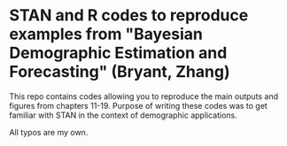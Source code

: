 # STAN and R codes to reproduce examples from "Bayesian Demographic Estimation and Forecasting" (Bryant, Zhang)

This repo contains codes allowing you to reproduce the main outputs and figures from chapters 11-19.  Purpose of writing these codes was to get familiar with STAN in the context of demographic applications.

All typos are my own.  